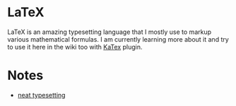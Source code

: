 # LaTeX
LaTeX is an amazing typesetting language that I mostly use to markup various mathematical formulas. I am currently learning more about it and try to use it here in the wiki too with [KaTex](https://plugins.gitbook.com/plugin/katex) plugin.

# Notes
- [neat typesetting](http://tullo.ch/static/cambridge/TimeSeriesMonteCarlo-LectureNotes.pdf)
